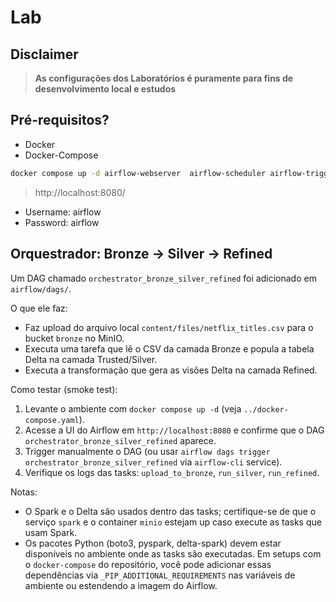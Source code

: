 # Lab

## Disclaimer
> **As configurações dos Laboratórios é puramente para fins de desenvolvimento local e estudos**


## Pré-requisitos?
* Docker
* Docker-Compose


```bash
docker compose up -d airflow-webserver  airflow-scheduler airflow-triggerer airflow-init airflow-cli
```

> http://localhost:8080/

* Username: airflow
* Password: airflow

## Orquestrador: Bronze → Silver → Refined

Um DAG chamado `orchestrator_bronze_silver_refined` foi adicionado em `airflow/dags/`.

O que ele faz:
- Faz upload do arquivo local `content/files/netflix_titles.csv` para o bucket `bronze` no MinIO.
- Executa uma tarefa que lê o CSV da camada Bronze e popula a tabela Delta na camada Trusted/Silver.
- Executa a transformação que gera as visões Delta na camada Refined.

Como testar (smoke test):
1. Levante o ambiente com `docker compose up -d` (veja `../docker-compose.yaml`).
2. Acesse a UI do Airflow em `http://localhost:8080` e confirme que o DAG `orchestrator_bronze_silver_refined` aparece.
3. Trigger manualmente o DAG (ou usar `airflow dags trigger orchestrator_bronze_silver_refined` via `airflow-cli` service).
4. Verifique os logs das tasks: `upload_to_bronze`, `run_silver`, `run_refined`.

Notas:
- O Spark e o Delta são usados dentro das tasks; certifique-se de que o serviço `spark` e o container `minio` estejam up caso execute as tasks que usam Spark.
- Os pacotes Python (boto3, pyspark, delta-spark) devem estar disponíveis no ambiente onde as tasks são executadas. Em setups com o `docker-compose` do repositório, você pode adicionar essas dependências via `_PIP_ADDITIONAL_REQUIREMENTS` nas variáveis de ambiente ou estendendo a imagem do Airflow.

